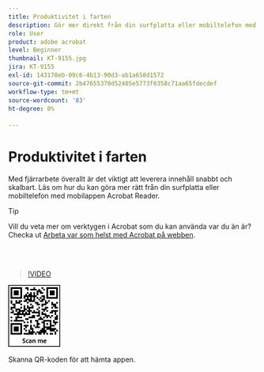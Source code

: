 ```yaml
---
title: Produktivitet i farten
description: Gör mer direkt från din surfplatta eller mobiltelefon med mobilappen Acrobat Reader
role: User
product: adobe acrobat
level: Beginner
thumbnail: KT-9155.jpg
jira: KT-9155
exl-id: 143170eb-09c6-4b13-90d3-ab1a658d1572
source-git-commit: 2b47655370d52405e5773f0358c71aa65fdecdef
workflow-type: tm+mt
source-wordcount: '83'
ht-degree: 0%

---
```


# Produktivitet i farten

Med fjärrarbete överallt är det viktigt att leverera innehåll snabbt och skalbart. Läs om hur du kan göra mer rätt från din surfplatta eller mobiltelefon med mobilappen Acrobat Reader.

>[!TIP]
>
>Vill du veta mer om verktygen i Acrobat som du kan använda var du än är? Checka ut [Arbeta var som helst med Acrobat på webben](acrobatweb.md).

<br> 

>[!VIDEO](https://video.tv.adobe.com/v/337972?quality=12&learn=on&hidetitle=true)

![QR-kod](../assets/Acrobatqrcode.jpg)

Skanna QR-koden för att hämta appen.
